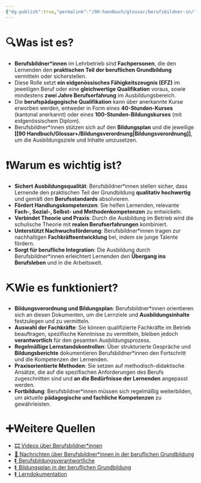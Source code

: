 ```yaml
---
{"dg-publish":true,"permalink":"/90-handbuch/glossar/berufsbildner-in/"}
---
```



# 🔍Was ist es?
- **Berufsbildner*innen** im Lehrbetrieb sind **Fachpersonen**, die den Lernenden den **praktischen Teil der beruflichen Grundbildung** vermitteln oder sicherstellen.
- Diese Rolle setzt **ein eidgenössisches Fähigkeitszeugnis (EFZ)** im jeweiligen Beruf oder eine **gleichwertige Qualifikation** voraus, sowie mindestens **zwei Jahre Berufserfahrung** im Ausbildungsbereich.
- Die **berufspädagogische Qualifikation** kann über anerkannte Kurse erworben werden, entweder in Form eines **40-Stunden-Kurses** (kantonal anerkannt) oder eines **100-Stunden-Bildungskurses** (mit eidgenössischem Diplom).
- Berufsbildner*innen stützen sich auf den **Bildungsplan** und die jeweilige **[[90 Handbuch/Glossar+/Bildungsverordnung\|Bildungsverordnung]]**, um die Ausbildungsziele und Inhalte umzusetzen.

# ❗Warum es wichtig ist?
- **Sichert Ausbildungsqualität**: Berufsbildner*innen stellen sicher, dass Lernende den praktischen Teil der Grundbildung **qualitativ hochwertig** und gemäß den **Berufsstandards** absolvieren.
- **Fördert Handlungskompetenzen**: Sie helfen Lernenden, relevante **Fach-, Sozial-, Selbst- und Methodenkompetenzen** zu entwickeln.
- **Verbindet Theorie und Praxis**: Durch die Ausbildung im Betrieb wird die schulische Theorie mit **realen Berufserfahrungen** kombiniert.
- **Unterstützt Nachwuchsförderung**: Berufsbildner*innen tragen zur nachhaltigen **Fachkräfteentwicklung** bei, indem sie junge Talente fördern.
- **Sorgt für berufliche Integration**: Die Ausbildung durch Berufsbildner*innen erleichtert Lernenden den **Übergang ins Berufsleben** und in die Arbeitswelt.

# ⛏Wie es funktioniert?
- **Bildungsverordnung und Bildungsplan**: Berufsbildner*innen orientieren sich an diesen Dokumenten, um die Lernziele und **Ausbildungsinhalte** festzulegen und zu vermitteln.
- **Auswahl der Fachkräfte**: Sie können qualifizierte Fachkräfte im Betrieb beauftragen, spezifische Kenntnisse zu vermitteln, bleiben jedoch **verantwortlich** für den gesamten Ausbildungsprozess.
- **Regelmäßige Lernstandskontrollen**: Über strukturierte Gespräche und **Bildungsberichte** dokumentieren Berufsbildner*innen den Fortschritt und die Kompetenzen der Lernenden.
- **Praxisorientierte Methoden**: Sie setzen auf methodisch-didaktische Ansätze, die auf die spezifischen Anforderungen des Berufs zugeschnitten sind und **an die Bedürfnisse der Lernenden** angepasst werden.
- **Fortbildung**: Berufsbildner*innen müssen sich regelmäßig weiterbilden, um aktuelle **pädagogische und fachliche Kompetenzen** zu gewährleisten.

# ➕Weitere Quellen
- [🎞 Videos über Berufsbildner*innen](https://www.google.ch/search?q=Berufsbildner*innen&tbm=vid)
- [📰 Nachrichten über Berufsbildner*innen in der beruflichen Grundbildung](https://www.google.ch/search?q=Berufsbildner*innen+berufliche+Grundbildung&tbm=nws)
- [⏬ Berufsbildungsverantwortliche](https://www.google.ch/search?q=Berufsbildungsverantwortliche)
- [⏬ Bildungsplan in der beruflichen Grundbildung](https://www.google.ch/search?q=Bildungsplan+berufliche+Grundbildung)
- [⏬ Lerndokumentation](https://www.google.ch/search?q=Lerndokumentation+berufliche+Grundbildung)